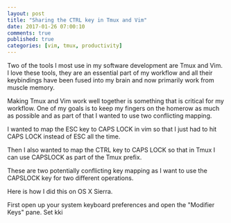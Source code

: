 ```yaml
---
layout: post
title: "Sharing the CTRL key in Tmux and Vim"
date: 2017-01-26 07:00:10
comments: true
published: true
categories: [vim, tmux, productivity]
---
```


Two of the tools I most use in my software development are
Tmux and Vim. I love these tools, they are an essential part
of my workflow and all their keybindings have been fused into
my brain and now primarily work from muscle memory.

Making Tmux and Vim work well together is something that is critical
for my workflow. One of my goals is to keep my fingers on the
homerow as much as possible and as part of that I wanted to use
two conflicting mapping.

I wanted to map the ESC key to CAPS LOCK in vim so that I just
had to hit CAPS LOCK instead of ESC all the time.

Then I also wanted to map the CTRL key to CAPS LOCK so that
in Tmux I can use CAPSLOCK as part of the Tmux prefix.

These are two potentially conflicting key mapping as I want
to use the CAPSLOCK key for two different operations.

Here is how I did this on OS X Sierra.

First open up your system keyboard preferences and open the "Modifier Keys"
pane. Set kki

<!-- more -->

